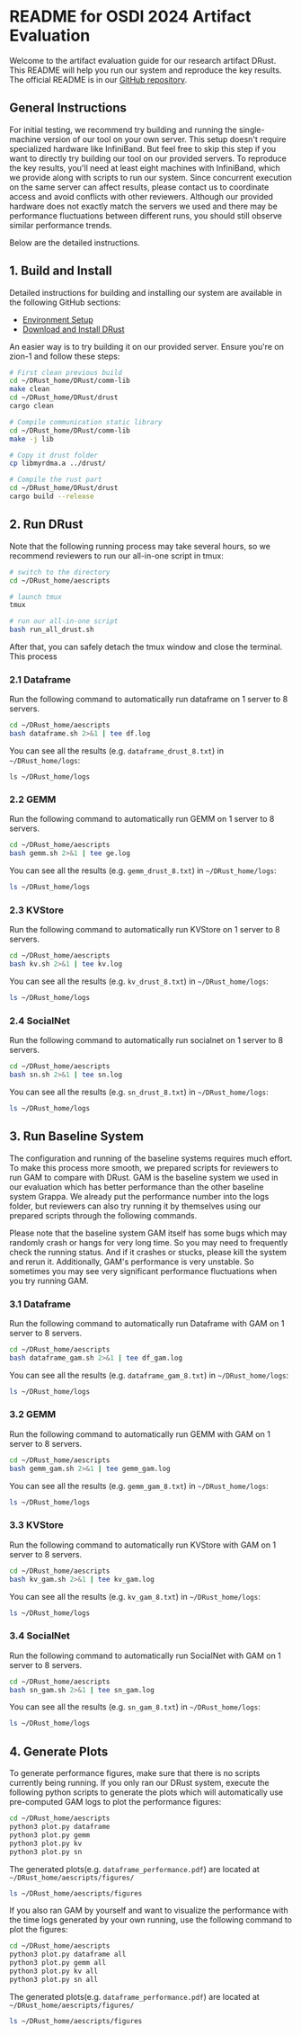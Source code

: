 # README for OSDI 2024 Artifact Evaluation

Welcome to the artifact evaluation guide for our research artifact DRust. This README will help you run our system and reproduce the key results. The official README is in our [GitHub repository](https://github.com/uclasystem/DRust/).


## General Instructions

For initial testing, we recommend try building and running the single-machine version of our tool on your own server. This setup doesn't require specialized hardware like InfiniBand. But feel free to skip this step if you want to directly try building our tool on our provided servers.
To reproduce the key results, you'll need at least eight machines with InfiniBand, which we provide along with scripts to run our system. Since concurrent execution on the same server can affect results, please contact us to coordinate access and avoid conflicts with other reviewers. Although our provided hardware does not exactly match the servers we used and there may be performance fluctuations between different runs, you should still observe similar performance trends.

Below are the detailed instructions.

## 1. Build and Install

Detailed instructions for building and installing our system are available in the following GitHub sections:

- [Environment Setup](https://github.com/uclasystem/DRust/tree/dev?tab=readme-ov-file#1-environment-setup)
- [Download and Install DRust](https://github.com/uclasystem/DRust/tree/dev?tab=readme-ov-file#2-download-and-install-drust)

An easier way is to try building it on our provided server. Ensure you're on zion-1 and follow these steps:

```bash
# First clean previous build
cd ~/DRust_home/DRust/comm-lib
make clean
cd ~/DRust_home/DRust/drust
cargo clean

# Compile communication static library
cd ~/DRust_home/DRust/comm-lib
make -j lib

# Copy it drust folder
cp libmyrdma.a ../drust/

# Compile the rust part
cd ~/DRust_home/DRust/drust
cargo build --release
```

## 2. Run DRust

Note that the following running process may take several hours, so we recommend reviewers to run our all-in-one script in tmux:

```bash
# switch to the directory
cd ~/DRust_home/aescripts

# launch tmux
tmux

# run our all-in-one script
bash run_all_drust.sh
```

After that, you can safely detach the tmux window and close the terminal. This process 

### 2.1 Dataframe

Run the following command to automatically run dataframe on 1 server to 8 servers.

```bash
cd ~/DRust_home/aescripts
bash dataframe.sh 2>&1 | tee df.log
```

You can see all the results (e.g. `dataframe_drust_8.txt`) in `~/DRust_home/logs`:
```
ls ~/DRust_home/logs
```

### 2.2 GEMM

Run the following command to automatically run GEMM on 1 server to 8 servers.

```bash
cd ~/DRust_home/aescripts
bash gemm.sh 2>&1 | tee ge.log
```

You can see all the results (e.g. `gemm_drust_8.txt`) in `~/DRust_home/logs`:

```bash
ls ~/DRust_home/logs
```


### 2.3 KVStore

Run the following command to automatically run KVStore on 1 server to 8 servers.

```bash
cd ~/DRust_home/aescripts
bash kv.sh 2>&1 | tee kv.log
```

You can see all the results (e.g. `kv_drust_8.txt`) in `~/DRust_home/logs`:

```bash
ls ~/DRust_home/logs
```

### 2.4 SocialNet

Run the following command to automatically run socialnet on 1 server to 8 servers.

```bash
cd ~/DRust_home/aescripts
bash sn.sh 2>&1 | tee sn.log
```

You can see all the results (e.g. `sn_drust_8.txt`) in `~/DRust_home/logs`:

```bash
ls ~/DRust_home/logs
```


## 3. Run Baseline System

The configuration and running of the baseline systems requires much effort. To make this process more smooth, we prepared scripts for reviewers to run GAM to compare with DRust. GAM is the baseline system we used in our evaluation which has better performance than the other baseline system Grappa. We already put the performance number into the logs folder, but reviewers can also try running it by themselves using our prepared scripts through the following commands.

Please note that the baseline system GAM itself has some bugs which may randomly crash or hangs for very long time. So you may need to frequently check the running status. And if it crashes or stucks, please kill the system and rerun it. Additionally, GAM's performance is very unstable. So sometimes you may see very significant performance fluctuations when you try running GAM.

### 3.1 Dataframe

Run the following command to automatically run Dataframe with GAM on 1 server to 8 servers.

```bash
cd ~/DRust_home/aescripts
bash dataframe_gam.sh 2>&1 | tee df_gam.log
```

You can see all the results (e.g. `dataframe_gam_8.txt`) in `~/DRust_home/logs`:

```bash
ls ~/DRust_home/logs
```

### 3.2 GEMM

Run the following command to automatically run GEMM with GAM on 1 server to 8 servers.

```bash
cd ~/DRust_home/aescripts
bash gemm_gam.sh 2>&1 | tee gemm_gam.log
```

You can see all the results (e.g. `gemm_gam_8.txt`) in `~/DRust_home/logs`:

```bash
ls ~/DRust_home/logs
```

### 3.3 KVStore

Run the following command to automatically run KVStore with GAM on 1 server to 8 servers.

```bash
cd ~/DRust_home/aescripts
bash kv_gam.sh 2>&1 | tee kv_gam.log
```

You can see all the results (e.g. `kv_gam_8.txt`) in `~/DRust_home/logs`:

```bash
ls ~/DRust_home/logs
```

### 3.4 SocialNet

Run the following command to automatically run SocialNet with GAM on 1 server to 8 servers.

```bash
cd ~/DRust_home/aescripts
bash sn_gam.sh 2>&1 | tee sn_gam.log
```

You can see all the results (e.g. `sn_gam_8.txt`) in `~/DRust_home/logs`:

```bash
ls ~/DRust_home/logs
```

## 4. Generate Plots

To generate performance figures, make sure that there is no scripts currently being running. If you only ran our DRust system, execute the following python scripts to generate the plots which will automatically use pre-computed GAM logs to plot the performance figures:

```bash
cd ~/DRust_home/aescripts
python3 plot.py dataframe
python3 plot.py gemm
python3 plot.py kv
python3 plot.py sn
```

The generated plots(e.g. `dataframe_performance.pdf`) are located at `~/DRust_home/aescripts/figures/`


```bash
ls ~/DRust_home/aescripts/figures
```


If you also ran GAM by yourself and want to visualize the performance with the time logs generated by your own running, use the following command to plot the figures:

```bash
cd ~/DRust_home/aescripts
python3 plot.py dataframe all
python3 plot.py gemm all
python3 plot.py kv all
python3 plot.py sn all
```

The generated plots(e.g. `dataframe_performance.pdf`) are located at `~/DRust_home/aescripts/figures/`


```bash
ls ~/DRust_home/aescripts/figures
```